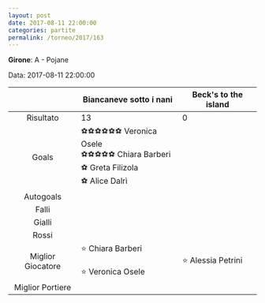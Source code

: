 ```yaml
---
layout: post
date: 2017-08-11 22:00:00
categories: partite
permalink: /torneo/2017/163
---
```

**Girone**: A - Pojane

Data: 2017-08-11 22:00:00

| | Biancaneve sotto i nani | Beck's to the island |
|:-----:|-----|-----|
Risultato|13|0
Goals|⚽⚽⚽⚽⚽⚽ Veronica Osele<br/>⚽⚽⚽⚽⚽ Chiara Barberi<br/>⚽ Greta Filizola<br/>⚽ Alice Dalrì|
Autogoals||
Falli||
Gialli||
Rossi||
Miglior Giocatore|⭐ Chiara Barberi<br/><br/>⭐ Veronica Osele<br/>|⭐ Alessia Petrini<br/>
Miglior Portiere||